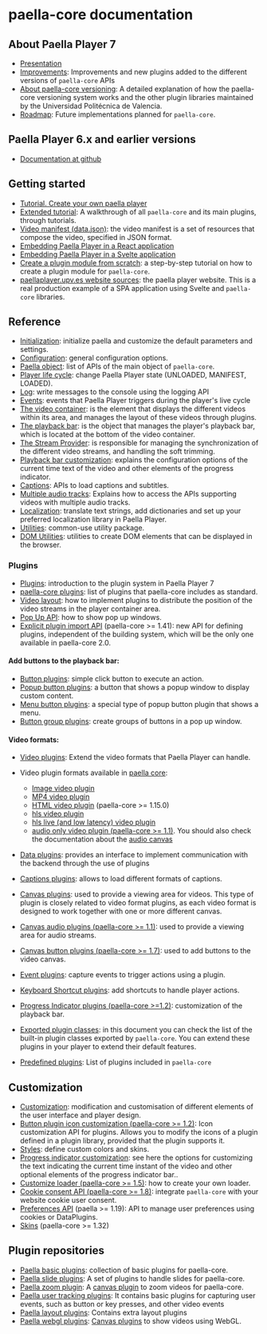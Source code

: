 # paella-core documentation

## About Paella Player 7

- [Presentation](paella_player_7_presentation.md)
- [Improvements](improvements.md): Improvements and new plugins added to the different versions of `paella-core` APIs
- [About paella-core versioning](versioning.md): A detailed explanation of how the paella-core versioning system works and the other plugin libraries maintained by the Universidad Politécnica de Valencia.
- [Roadmap](roadmap.md): Future implementations planned for `paella-core`.

## Paella Player 6.x and earlier versions

- [Documentation at github](https://github.com/polimediaupv/paella/tree/develop/doc)

## Getting started

- [Tutorial. Create your own paella player](tutorial.md)
- [Extended tutorial](tutorial/index.md): A walkthrough of all `paella-core` and its main plugins, through tutorials.
- [Video manifest (data.json)](video_manifest.md): the video manifest is a set of resources that compose the video, specified in JSON format.
- [Embedding Paella Player in a React application](paella_react.md)
- [Embedding Paella Player in a Svelte application](paella_svelte.md)
- [Create a plugin module from scratch](plugin_module_tutorial.md): a step-by-step tutorial on how to create a plugin module for `paella-core`.
- [paellaplayer.upv.es website sources](https://github.com/polimediaupv/paellaplayer.upv.es/tree/paella-7-site): the paella player website. This is a real production example of a SPA application using Svelte and `paella-core` libraries.


## Reference

- [Initialization](initialization.md): initialize paella and customize the default parameters and settings.
- [Configuration](configuration.md): general configuration options.
- [Paella object](paella_object.md): list of APIs of the main object of `paella-core`.
- [Player life cycle](life_cycle.md): change Paella Player state (UNLOADED, MANIFEST, LOADED).
- [Log](log.md): write messages to the console using the logging API
- [Events](events.md): events that Paella Player triggers during the player's live cycle
- [The video container](video_container.md): is the element that displays the different videos within its area, and manages the layout of these videos through plugins.
- [The playback bar](playback_bar.md): is the object that manages the player's playback bar, which is located at the bottom of the video container.
- [The Stream Provider](stream_provider.md): is responsible for managing the synchronization of the different video streams, and handling the soft trimming.
- [Playback bar customization](progress_indicator_customization.md): explains the configuration options of the current time text of the video and other elements of the progress indicator.
- [Captions](captions.md): APIs to load captions and subtitles.
- [Multiple audio tracks](multiaudio.md): Explains how to access the APIs supporting videos with multiple audio tracks.
- [Localization](localization.md): translate text strings, add dictionaries and set up your preferred localization library in Paella Player.
- [Utilities](utils.md): common-use utility package.
- [DOM Utilities](dom_utilities.md): utilities to create DOM elements that can be displayed in the browser.


### Plugins

- [Plugins](plugins.md): introduction to the plugin system in Paella Player 7
- [paella-core plugins](paella_core_plugins.md): list of plugins that paella-core includes as standard.
- [Video layout](video_layout.md): how to implement plugins to distribute the position of the video streams in the player container area.
- [Pop Up API](pop_up_api.md): how to show pop up windows.
- [Explicit plugin import API](explicit_import_plugin_api.md) (paella-core >= 1.41): new API for defining plugins, independent of the building system, which will be the only one available in paella-core 2.0.

#### Add buttons to the playback bar:

- [Button plugins](button_plugin.md): simple click button to execute an action.
- [Popup button plugins](popup_button_plugin.md): a button that shows a popup window to display custom content.
- [Menu button plugins](menu_button_plugin.md): a special type of popup button plugin that shows a menu.
- [Button group plugins](button_group_plugin.md): create groups of buttons in a pop up window.

#### Video formats:

- [Video plugins](video_plugin.md): Extend the video formats that Paella Player can handle.
- Video plugin formats available in [paella core](https://github.com/polimediaupv/paella-core):

    * [Image video plugin](image_video_plugin.md)
    * [MP4 video plugin](mp4_video_plugin.md)
    * [HTML video plugin](html_video_plugin.md) (paella-core >= 1.15.0)
    * [hls video plugin](hls_video_plugin.md)
    * [hls live (and low latency) video plugin](hls_live_video_plugin.md)
    * [audio only video plugin (paella-core >= 1.1)](audio_video_plugin.md). You should also check the documentation about the [audio canvas](audio_canvas_plugin.md)

- [Data plugins](data_plugins.md): provides an interface to implement communication with the backend through the use of plugins
- [Captions plugins](captions_plugins.md): allows to load different formats of captions.
- [Canvas plugins](canvas_plugin.md): used to provide a viewing area for videos. This type of plugin is closely related to video format plugins, as each video format is designed to work together with one or more different canvas.
- [Canvas audio plugins (paella-core >= 1.1)](audio_canvas_plugin.md): used to provide a viewing area for audio streams.
- [Canvas button plugins (paella-core >= 1.7)](canvas_button_plugin.md): used to add buttons to the video canvas.
- [Event plugins](event_log_plugins.md): capture events to trigger actions using a plugin.
- [Keyboard Shortcut plugins](key_shortucts.md): add shortcuts to handle player actions.
- [Progress Indicator plugins (paella-core >=1.2)](progress_indicator_plugin.md): customization of the playback bar.
- [Exported plugin classes](exported_plugins.md): in this document you can check the list of the built-in plugin classes exported by `paella-core`. You can extend these plugins in your player to extend their default features.
- [Predefined plugins](predefined_plugins.md): List of plugins included in `paella-core`

## Customization

- [Customization](customization.md): modification and customisation of different elements of the user interface and player design.
- [Button plugin icon customization (paella-core >= 1.2)](plugin_icon_customization.md): Icon customization API for plugins. Allows you to modify the icons of a plugin defined in a plugin library, provided that the plugin supports it.
- [Styles](styles.md): define custom colors and skins.
- [Progress indicator customization](progress_indicator_customization.md): see here the options for customizing the text indicating the current time instant of the video and other optional elements of the progress indicator bar..
- [Customize loader (paella-core >= 1.5)](loader.md): how to create your own loader.
- [Cookie consent API (paella-core >= 1.8)](cookie_consent.md): integrate `paella-core` with your website cookie user consent.
- [Preferences API](preferences.md) (paella >= 1.19): API to manage user preferences using cookies or DataPlugins.
- [Skins](skin_api.md) (paella-core >= 1.32)


## Plugin repositories

- [Paella basic plugins](https://github.com/polimediaupv/paella-basic-plugins): collection of basic plugins for paella-core.
- [Paella slide plugins](https://github.com/polimediaupv/paella-slide-plugins): A set of plugins to handle slides for paella-core.
- [Paella zoom plugin](https://github.com/polimediaupv/paella-zoom-plugin): A [canvas plugin](canvas_plugin.md) to zoom videos for paella-core.
- [Paella user tracking plugins](https://github.com/polimediaupv/paella-user-tracking): It contains basic plugins for capturing user events, such as button or key presses, and other video events
- [Paella layout plugins](https://github.com/polimediaupv/paella-layout-plugins): Contains extra layout plugins
- [Paella webgl plugins](https://github.com/polimediaupv/paella-webgl-plugins): [Canvas plugins](canvas_plugin.md) to show videos using WebGL.
